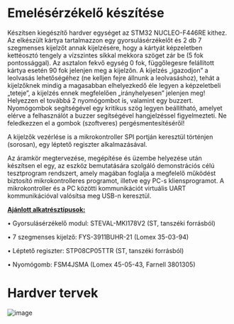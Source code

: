 # Emelésérzékelő készítése

Készítsen kiegészítő hardver egységet az STM32 NUCLEO-F446RE kithez. Az elkészült kártya tartalmazzon egy
gyorsulásérzékelőt és 2 db 7 szegmenses kijelzőt annak kijelzésére, hogy a kártyát képzeletben kettéosztó tengely
a vízszintes síkkal mekkora szöget zár be (5 fok pontossággal). Az asztalon fekvő egység 0 fok, függőlegesre
felállított kártya esetén 90 fok jelenjen meg a kijelzőn. A kijelzés „igazodjon” a leolvasás lehetőségéhez (ne kelljen
fejre állnunk a leolvasáshoz), tehát a kijelzőknek mindig a magasabban elhelyezkedő éle legyen a képzeletbeli
„teteje”, a kijelzés ennek megfelelően „irányhelyesen” jelenjen meg! Helyezzen el továbbá 2 nyomógombot is,
valamint egy buzzert. Nyomógombok segítségével egy kritikus szög legyen beállítható, amelyet elérve a
felhasználót a buzzer segítségével hangjelzéssel figyelmezteti. Ne feledkezzen el a gombok (szoftveres)
pergésmentesítéséről!

A kijelzők vezérlése is a mikrokontroller SPI portján keresztül történjen (sorosan), egy léptető regiszter
alkalmazásával.

Az áramkör megtervezése, megépítése és üzembe helyezése után készítsen el egy, az eszköz bemutatására
szolgáló demonstrációs célú tesztprogram rendszert, amely magában foglalja a megfelelő működést biztosító
mikrokontrolleres programot, illetve egy PC-s kliensprogramot. A mikrokontroller és a PC közötti kommunikációt
virtuális UART kommunikációval valósítsa meg USB-n keresztül.

**<ins>Ajánlott alkatrésztípusok:</ins>**

• Gyorsulásérzékelő modul: STEVAL-MKI178V2 (ST, tanszéki forrásból)

• 7 szegmenses kijelző: FYS-3911BUHR-21 (Lomex 35-03-94)

• Léptető regiszter: STP08CP05TTR (ST, tanszéki forrásból)

• Nyomógomb: FSM4JSMA (Lomex 45-05-43, Farnell 3801305)

# Hardver tervek
![image](https://github.com/bnyitrai03/Tilt_detector/assets/126956031/1c6b67fa-e40d-46f7-a7b0-b9aaf6ccb050)
